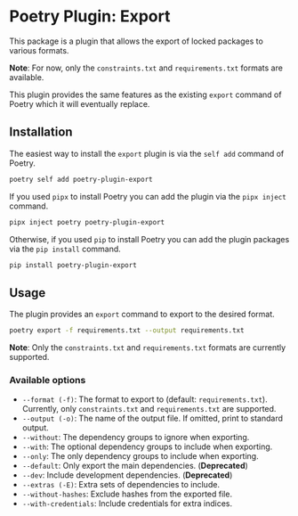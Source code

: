 # Poetry Plugin: Export

This package is a plugin that allows the export of locked packages to various formats.

**Note**: For now, only the `constraints.txt` and `requirements.txt` formats are available.

This plugin provides the same features as the existing `export` command of Poetry which it will eventually replace.


## Installation

The easiest way to install the `export` plugin is via the `self add` command of Poetry.

```bash
poetry self add poetry-plugin-export
```

If you used `pipx` to install Poetry you can add the plugin via the `pipx inject` command.

```bash
pipx inject poetry poetry-plugin-export
```

Otherwise, if you used `pip` to install Poetry you can add the plugin packages via the `pip install` command.

```bash
pip install poetry-plugin-export
```


## Usage

The plugin provides an `export` command to export to the desired format.

```bash
poetry export -f requirements.txt --output requirements.txt
```

**Note**: Only the `constraints.txt` and `requirements.txt` formats are currently supported.

### Available options

* `--format (-f)`: The format to export to (default: `requirements.txt`). Currently, only `constraints.txt` and `requirements.txt` are supported.
* `--output (-o)`: The name of the output file.  If omitted, print to standard output.
* `--without`: The dependency groups to ignore when exporting.
* `--with`: The optional dependency groups to include when exporting.
* `--only`: The only dependency groups to include when exporting.
* `--default`: Only export the main dependencies. (**Deprecated**)
* `--dev`: Include development dependencies. (**Deprecated**)
* `--extras (-E)`: Extra sets of dependencies to include.
* `--without-hashes`: Exclude hashes from the exported file.
* `--with-credentials`: Include credentials for extra indices.
